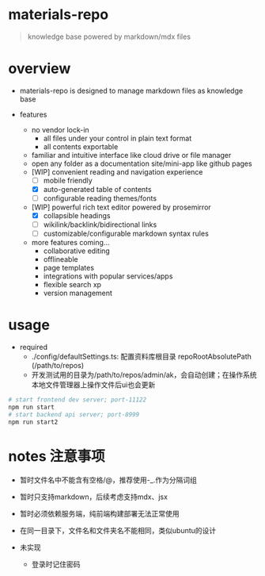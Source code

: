 # materials-repo

> knowledge base powered by markdown/mdx files

# overview

- materials-repo is designed to manage markdown files as knowledge base

- features
  - no vendor lock-in
    - all files under your control in plain text format
    - all contents exportable
  - familiar and intuitive interface like cloud drive or file manager
  - open any folder as a documentation site/mini-app like github pages
  - [WIP] convenient reading and navigation experience
    - [ ] mobile friendly
    - [x] auto-generated table of contents
    - [ ] configurable reading themes/fonts
  - [WIP] powerful rich text editor powered by prosemirror
    - [x] collapsible headings
    - [ ] wikilink/backlink/bidirectional links
    - [ ] customizable/configurable markdown syntax rules
  - more features coming...
    - collaborative editing
    - offlineable
    - page templates
    - integrations with popular services/apps
    - flexible search xp
    - version management


# usage

- required
  - ./config/defaultSettings.ts: 配置资料库根目录 repoRootAbsolutePath (/path/to/repos)
  - 开发测试用的目录为/path/to/repos/admin/ak，会自动创建；在操作系统本地文件管理器上操作文件后ui也会更新

```sh
# start frontend dev server; port-11122
npm run start
# start backend api server; port-8999
npm run start2
```

# notes 注意事项

- 暂时文件名中不能含有空格/@，推荐使用-_.作为分隔词组
- 暂时只支持markdown，后续考虑支持mdx、jsx
- 暂时必须依赖服务端，纯前端构建部署无法正常使用

- 在同一目录下，文件名和文件夹名不能相同，类似ubuntu的设计

- 未实现
  - 登录时记住密码
